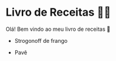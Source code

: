 # Livro de Receitas :man_cook:

Olá! Bem vindo ao meu livro de receitas :wave:

- Strogonoff de frango

- Pavê

  



